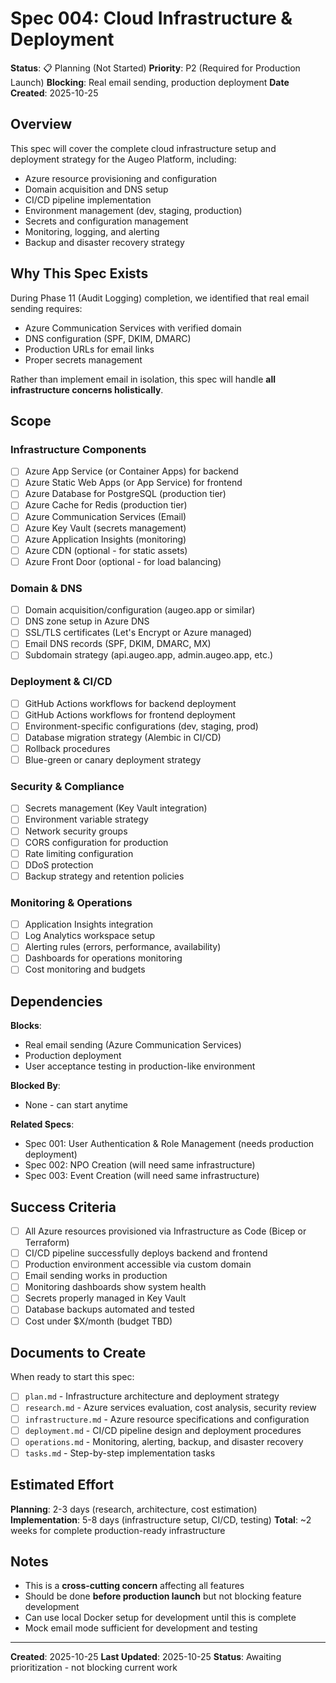 # Spec 004: Cloud Infrastructure & Deployment

**Status**: 📋 Planning (Not Started)
**Priority**: P2 (Required for Production Launch)
**Blocking**: Real email sending, production deployment
**Date Created**: 2025-10-25

## Overview

This spec will cover the complete cloud infrastructure setup and deployment strategy for the Augeo Platform, including:

- Azure resource provisioning and configuration
- Domain acquisition and DNS setup
- CI/CD pipeline implementation
- Environment management (dev, staging, production)
- Secrets and configuration management
- Monitoring, logging, and alerting
- Backup and disaster recovery strategy

## Why This Spec Exists

During Phase 11 (Audit Logging) completion, we identified that real email sending requires:
- Azure Communication Services with verified domain
- DNS configuration (SPF, DKIM, DMARC)
- Production URLs for email links
- Proper secrets management

Rather than implement email in isolation, this spec will handle **all infrastructure concerns holistically**.

## Scope

### Infrastructure Components
- [ ] Azure App Service (or Container Apps) for backend
- [ ] Azure Static Web Apps (or App Service) for frontend
- [ ] Azure Database for PostgreSQL (production tier)
- [ ] Azure Cache for Redis (production tier)
- [ ] Azure Communication Services (Email)
- [ ] Azure Key Vault (secrets management)
- [ ] Azure Application Insights (monitoring)
- [ ] Azure CDN (optional - for static assets)
- [ ] Azure Front Door (optional - for load balancing)

### Domain & DNS
- [ ] Domain acquisition/configuration (augeo.app or similar)
- [ ] DNS zone setup in Azure DNS
- [ ] SSL/TLS certificates (Let's Encrypt or Azure managed)
- [ ] Email DNS records (SPF, DKIM, DMARC, MX)
- [ ] Subdomain strategy (api.augeo.app, admin.augeo.app, etc.)

### Deployment & CI/CD
- [ ] GitHub Actions workflows for backend deployment
- [ ] GitHub Actions workflows for frontend deployment
- [ ] Environment-specific configurations (dev, staging, prod)
- [ ] Database migration strategy (Alembic in CI/CD)
- [ ] Rollback procedures
- [ ] Blue-green or canary deployment strategy

### Security & Compliance
- [ ] Secrets management (Key Vault integration)
- [ ] Environment variable strategy
- [ ] Network security groups
- [ ] CORS configuration for production
- [ ] Rate limiting configuration
- [ ] DDoS protection
- [ ] Backup strategy and retention policies

### Monitoring & Operations
- [ ] Application Insights integration
- [ ] Log Analytics workspace setup
- [ ] Alerting rules (errors, performance, availability)
- [ ] Dashboards for operations monitoring
- [ ] Cost monitoring and budgets

## Dependencies

**Blocks**:
- Real email sending (Azure Communication Services)
- Production deployment
- User acceptance testing in production-like environment

**Blocked By**:
- None - can start anytime

**Related Specs**:
- Spec 001: User Authentication & Role Management (needs production deployment)
- Spec 002: NPO Creation (will need same infrastructure)
- Spec 003: Event Creation (will need same infrastructure)

## Success Criteria

- [ ] All Azure resources provisioned via Infrastructure as Code (Bicep or Terraform)
- [ ] CI/CD pipeline successfully deploys backend and frontend
- [ ] Production environment accessible via custom domain
- [ ] Email sending works in production
- [ ] Monitoring dashboards show system health
- [ ] Secrets properly managed in Key Vault
- [ ] Database backups automated and tested
- [ ] Cost under $X/month (budget TBD)

## Documents to Create

When ready to start this spec:
- [ ] `plan.md` - Infrastructure architecture and deployment strategy
- [ ] `research.md` - Azure services evaluation, cost analysis, security review
- [ ] `infrastructure.md` - Azure resource specifications and configuration
- [ ] `deployment.md` - CI/CD pipeline design and deployment procedures
- [ ] `operations.md` - Monitoring, alerting, backup, and disaster recovery
- [ ] `tasks.md` - Step-by-step implementation tasks

## Estimated Effort

**Planning**: 2-3 days (research, architecture, cost estimation)
**Implementation**: 5-8 days (infrastructure setup, CI/CD, testing)
**Total**: ~2 weeks for complete production-ready infrastructure

## Notes

- This is a **cross-cutting concern** affecting all features
- Should be done **before production launch** but not blocking feature development
- Can use local Docker setup for development until this is complete
- Mock email mode sufficient for development and testing

---

**Created**: 2025-10-25
**Last Updated**: 2025-10-25
**Status**: Awaiting prioritization - not blocking current work
